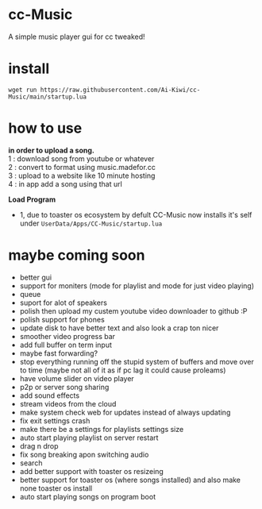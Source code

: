 # cc-Music
A simple music player gui for cc tweaked!

# install
  
```
wget run https://raw.githubusercontent.com/Ai-Kiwi/cc-Music/main/startup.lua
```  
# how to use  
  
**in order to upload a song.**  
 1 : download song from youtube or whatever  
 2 : convert to format using music.madefor.cc  
 3 : upload to a website like 10 minute hosting  
 4 : in app add a song using that url  
  
**Load Program**  
 - 1, due to toaster os ecosystem by defult CC-Music now installs it's self under `UserData/Apps/CC-Music/startup.lua`  
    
# maybe coming soon
 - better gui
 - support for moniters (mode for playlist and mode for just video playing)
 - queue
 - suport for alot of speakers
 - polish then upload my custem youtube video downloader to github :P
 - polish support for phones
 - update disk to have better text and also look a crap ton nicer
 - smoother video progress bar
 - add full buffer on term input
 - maybe fast forwarding?
 - stop everything running off the stupid system of buffers and move over to time (maybe not all of it as if pc lag it could cause proleams)
 - have volume slider on video player
 - p2p or server song sharing
 - add sound effects
 - stream videos from the cloud
 - make system check web for updates instead of always updating
 - fix exit settings crash
 - make there be a settings for playlists settings size
 - auto start playing playlist on server restart
 - drag n drop
 - fix song breaking apon switching audio
 - search
 - add better support with toaster os resizeing
 - better support for toaster os (where songs installed) and also make none toaster os install
 - auto start playing songs on program boot
